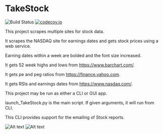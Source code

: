 # TakeStock
![Build Status](https://travis-ci.org/sgerhardt/TakeStock.svg?branch=master)
[![codecov.io](https://codecov.io/github/sgerhardt/TakeStock/coverage.svg?branch=master)](httpss://codecov.io/github/sgerhardt/TakeStock?branch=master)

This project scrapes multiple sites for stock data.

It scrapes the NASDAQ site for earnings dates and gets stock prices using a web service.

Earning dates within a week are bolded and the font size increased. 

It gets 52 week highs and lows from https://www.barchart.com/.

It gets pe and peg ratios from https://finance.yahoo.com.

It gets RSIs and earnings dates from https://www.nasdaq.com/.

This project may be run as either a CLI or GUI app.

launch_TakeStock.py is the main script. If given arguments, it will run from CLI.

This CLI provides support for the emailing of Stock reports.

![Alt text](/screenshot_gui.png?raw=true "TakeStock in GUI action")
![Alt text](/screenshot.png?raw=true "TakeStock in CLI action")
